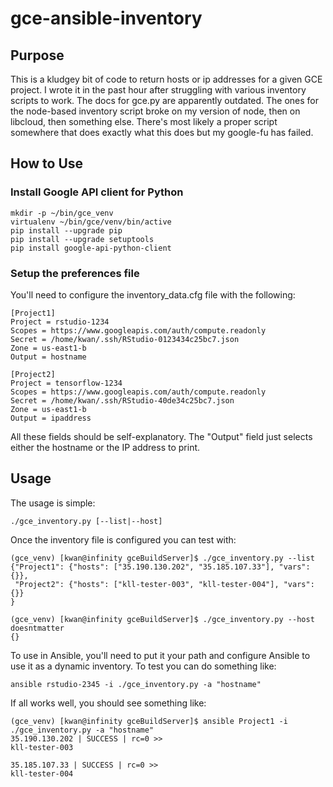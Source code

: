 # gce-ansible-inventory #

## Purpose ##

This is a kludgey bit of code to return hosts or ip addresses for a given GCE project. 
I wrote it in the past hour after struggling with various inventory scripts to work.
The docs for gce.py are apparently outdated. The ones for the node-based inventory script
broke on my version of node, then on libcloud, then something else. There's most likely
a proper script somewhere that does exactly what this does but my google-fu has failed.

## How to Use ##
### Install Google API client for Python ###

```
mkdir -p ~/bin/gce_venv
virtualenv ~/bin/gce/venv/bin/active
pip install --upgrade pip
pip install --upgrade setuptools
pip install google-api-python-client
```

### Setup the preferences file ###
You'll need to configure the inventory_data.cfg file with the following:

```
[Project1]
Project = rstudio-1234
Scopes = https://www.googleapis.com/auth/compute.readonly
Secret = /home/kwan/.ssh/RStudio-0123434c25bc7.json
Zone = us-east1-b
Output = hostname

[Project2]
Project = tensorflow-1234
Scopes = https://www.googleapis.com/auth/compute.readonly
Secret = /home/kwan/.ssh/RStudio-40de34c25bc7.json
Zone = us-east1-b
Output = ipaddress
```

All these fields should be self-explanatory.  The "Output" field just selects either
the hostname or the IP address to print.


## Usage ##
The usage is simple:
```
./gce_inventory.py [--list|--host]
```

Once the inventory file is configured you can test with:
```
(gce_venv) [kwan@infinity gceBuildServer]$ ./gce_inventory.py --list
{"Project1": {"hosts": ["35.190.130.202", "35.185.107.33"], "vars": {}}, 
 "Project2": {"hosts": ["kll-tester-003", "kll-tester-004"], "vars": {}}
}

(gce_venv) [kwan@infinity gceBuildServer]$ ./gce_inventory.py --host doesntmatter
{}
```

To use in Ansible, you'll need to put it your path and configure Ansible to use it
as a dynamic inventory. To test you can do something like:

```
ansible rstudio-2345 -i ./gce_inventory.py -a "hostname"
```

If all works well, you should see something like:
```
(gce_venv) [kwan@infinity gceBuildServer]$ ansible Project1 -i ./gce_inventory.py -a "hostname"
35.190.130.202 | SUCCESS | rc=0 >>
kll-tester-003

35.185.107.33 | SUCCESS | rc=0 >>
kll-tester-004
```


